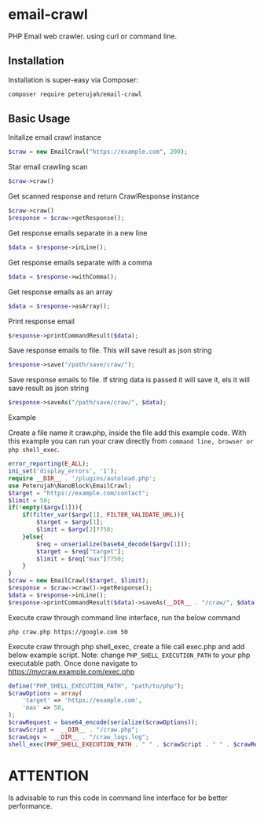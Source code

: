 # email-crawl
 PHP Email web crawler. using curl or command line. 

## Installation

Installation is super-easy via Composer:
```md
composer require peterujah/email-crawl
```

## Basic Usage

Initalize email crawl instance
```php
$craw = new EmailCrawl("https://example.com", 200);
```


Star email crawling scan

```php
$craw->craw()
```

Get scanned response and return CrawlResponse instance

```php
$craw->craw()
$response = $craw->getResponse();
```

Get response emails separate in a new line

```php
$data = $response->inLine();
```

Get response emails separate with a comma

```php
$data = $response->withComma();
```

Get response emails as an array
```php
$data = $response->asArray();
```

Print response email 
```php
$response->printCommandResult($data);
```

Save response emails to file. This will save result as json string
```php
$response->save("/path/save/craw/");
```

Save response emails to file. If string data is passed it will save it, els it will save result as json string
```php
$response->saveAs("/path/save/craw/", $data);
```

Example

Create a file name it craw.php, inside the file add this example code.
With this example you can run your craw directly from `command line, browser or php shell_exec`.

```php
error_reporting(E_ALL);
ini_set('display_errors', '1');
require __DIR__ . '/plugins/autoload.php';
use Peterujah\NanoBlock\EmailCrawl;
$target = "https://example.com/contact";
$limit = 50;
if(!empty($argv[1])){
    if(filter_var($argv[1], FILTER_VALIDATE_URL)){
        $target = $argv[1];
        $limit = $argv[2]??50;
    }else{
        $req = unserialize(base64_decode($argv[1]));
        $target = $req["target"];
        $limit = $req["max"]??50;
    }
}
$craw = new EmailCrawl($target, $limit);
$response = $craw->craw()->getResponse();
$data = $response->inLine();
$response->printCommandResult($data)->saveAs(__DIR__ . "/craw/", $data);
```

Execute craw through command line interface, run the below command
```cli
php craw.php https://google.com 50
```

Execute craw through php shell_exec, create a file call exec.php and add below example script.
Note: change `PHP_SHELL_EXECUTION_PATH` to your php executable path.
Once done navigate to https://mycraw.example.com/exec.php
```php
define("PHP_SHELL_EXECUTION_PATH", "path/to/php");
$crawOptions = array(
    'target' => 'https://example.com',
    'max' => 50,
);
$crawRequest = base64_encode(serialize($crawOptions));
$crawScript =  __DIR__ . "/craw.php";
$crawLogs =  __DIR__ . "/craw_logs.log";
shell_exec(PHP_SHELL_EXECUTION_PATH . " " . $crawScript . " " . $crawRequest ." 'alert' >> " . $crawLogs . " 2>&1");
```

# ATTENTION

Is advisable to run this code in command line interface for be better performance.

